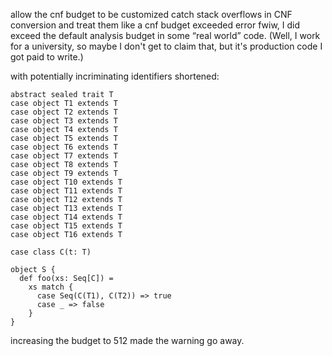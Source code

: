 allow the cnf budget to be customized
catch stack overflows in CNF conversion and treat them like a cnf budget exceeded error
fwiw, I did exceed the default analysis budget in some “real world” code. (Well, I work for a university, so maybe I don't get to claim that, but it's production code I got paid to write.)

with potentially incriminating identifiers shortened:

```
abstract sealed trait T
case object T1 extends T
case object T2 extends T
case object T3 extends T
case object T4 extends T
case object T5 extends T
case object T6 extends T
case object T7 extends T
case object T8 extends T
case object T9 extends T
case object T10 extends T
case object T11 extends T
case object T12 extends T
case object T13 extends T
case object T14 extends T
case object T15 extends T
case object T16 extends T

case class C(t: T)

object S {
  def foo(xs: Seq[C]) =
    xs match {
      case Seq(C(T1), C(T2)) => true
      case _ => false
    }
}
```

increasing the budget to 512 made the warning go away.
